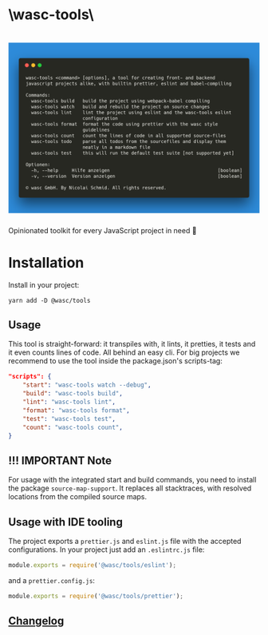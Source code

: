 # \wasc-tools\

# [![wasc-tools](docs/carbon.png)](https://github.com/wasc-io/tools)

Opinionated toolkit for every JavaScript project in need 🚨

# Installation

Install in your project:

```
yarn add -D @wasc/tools
```

## Usage

This tool is straight-forward: it transpiles with, it lints, it pretties, it tests and it even counts lines of code. All behind an easy cli.
For big projects we recommend to use the tool inside the package.json's scripts-tag:

```json
"scripts": {
    "start": "wasc-tools watch --debug",
    "build": "wasc-tools build",
    "lint": "wasc-tools lint",
    "format": "wasc-tools format",
    "test": "wasc-tools test",
    "count": "wasc-tools count",
}
```

## **!!!** IMPORTANT Note

For usage with the integrated start and build commands, you need to install the package `source-map-support`. It replaces all stacktraces, with resolved locations from the compiled source maps.

## Usage with IDE tooling

The project exports a `prettier.js` and `eslint.js` file with the accepted configurations. In your project just add an `.eslintrc.js` file:

```javascript
module.exports = require('@wasc/tools/eslint');
```

and a `prettier.config.js`:

```javascript
module.exports = require('@wasc/tools/prettier');
```

## [Changelog](CHANGELOG.md)
